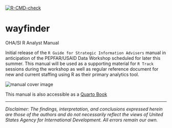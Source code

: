 <!-- badges: start -->
[![R-CMD-check](https://github.com/USAID-OHA-SI/wayfinder/actions/workflows/R-CMD-check.yaml/badge.svg)](https://github.com/USAID-OHA-SI/wayfinder/actions/workflows/R-CMD-check.yaml)
<!-- badges: end -->


# wayfinder

OHA/SI R Analyst Manual

Initial release of the `R Guide for Strategic Information Advisers` manual in anticipation of the PEPFAR/USAID Data Workshop scheduled for later this summer. This manual will be used as a supporting material for `R Track` sessions during the workshop as well as regular reference document for new and current staffing using R as their primary analytics tool.

![manual cover image](images/r_analyst_manual_cover.png)

This manual is also accessible as a [Quarto Book](https://usaid-oha-si.github.io/wayfinder/)

------------------------------------------------------------------------

*Disclaimer: The findings, interpretation, and conclusions expressed herein are those of the authors and do not necessarily reflect the views of United States Agency for International Development. All errors remain our own.*
